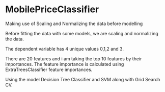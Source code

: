 # MobilePriceClassifier
Making use of Scaling and Normalizing the data before modelling


Before fitting the data with some models, we are scaling and normalizing the data.

The dependent variable has 4 unique values 0,1,2 and 3.

There are 20 features and i am taking the top 10 features by their importances.
The feature importance is calculated using ExtraTreesClassifier feature importances.

Using the model Decision Tree Classifier and SVM along with Grid Search CV.
